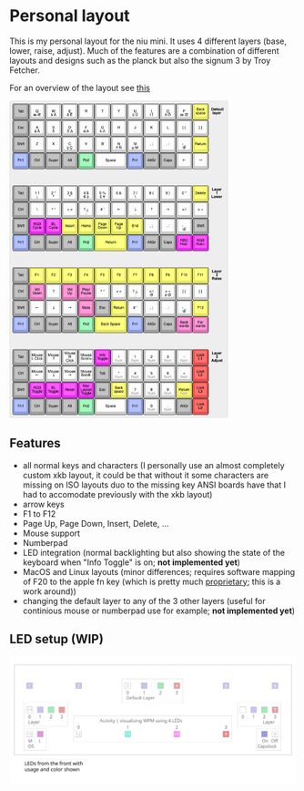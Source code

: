 # Personal layout

This is my personal layout for the niu mini. It uses 4 different layers (base, lower, raise, adjust). Much of the features are a combination of different layouts and designs such as the planck but also the signum 3 by Troy Fetcher.

For an overview of the layout see [this](http://www.keyboard-layout-editor.com/#/gists/681891570020fad2fdec17477216f398)

<img src="./layout.png" width="384px" alt="layout" />

## Features

- all normal keys and characters (I personally use an almost completely custom xkb layout, it could be that without it some characters are missing on ISO layouts duo to the missing key ANSI boards have that I had to accomodate previously with the xkb layout)
- arrow keys
- F1 to F12
- Page Up, Page Down, Insert, Delete, ...
- Mouse support
- Numberpad
- LED integration (normal backlighting but also showing the state of the keyboard when "Info Toggle" is on; **not implemented yet**)
- MacOS and Linux layouts (minor differences; requires software mapping of F20 to the apple fn key (which is pretty much [proprietary](https://github.com/qmk/qmk_firmware/issues/2179); this is a work around))
- changing the default layer to any of the 3 other layers (useful for continious mouse or numberpad use for example; **not implemented yet**)

## LED setup (WIP)

![LED layout](./led-layout.svg)